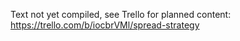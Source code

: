 Text not yet compiled, see Trello for planned content: https://trello.com/b/iocbrVMl/spread-strategy
